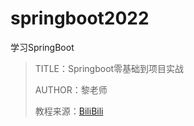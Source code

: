 # springboot2022
学习SpringBoot

> TITLE：Springboot零基础到项目实战
>
> AUTHOR：黎老师
>
> 教程来源：[BiliBili](https://www.bilibili.com/video/BV15b4y1a7yG)
